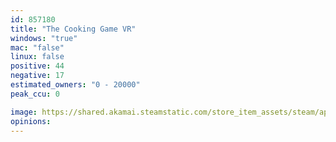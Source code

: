 ```yaml
---
id: 857180
title: "The Cooking Game VR"
windows: "true"
mac: "false"
linux: false
positive: 44
negative: 17
estimated_owners: "0 - 20000"
peak_ccu: 0

image: https://shared.akamai.steamstatic.com/store_item_assets/steam/apps/857180/header.jpg?t=1723198393
opinions:
---
```

